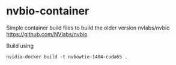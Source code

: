 # nvbio-container

Simple container build files to build the older version nvlabs/nvbio 
https://github.com/NVlabs/nvbio

Build using 

`nvidia-docker build -t nvbowtie-1404-cuda65 .`
